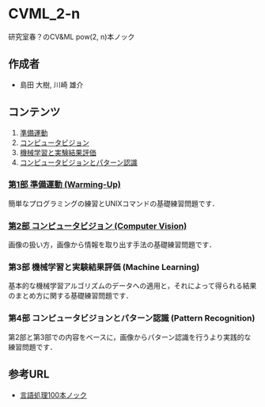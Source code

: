 # CVML_2-n

研究室春？のCV&amp;ML pow(2, n)本ノック

## 作成者
- 島田 大樹, 川崎 雄介

## コンテンツ
1. [準備運動](#wu)
2. [コンピュータビジョン](#cv)
3. [機械学習と実験結果評価](#ml)
4. [コンピュータビジョンとパターン認識](#cvpr)

### <a name ="wu">[第1部 準備運動 (Warming-Up)](1_warming-up/0_warming-up.md)
簡単なプログラミングの練習とUNIXコマンドの基礎練習問題です．

### <a name ="cv">[第2部 コンピュータビジョン (Computer Vision)](2_computer_vision/README.md)
画像の扱い方，画像から情報を取り出す手法の基礎練習問題です．

### <a name ="ml">第3部 機械学習と実験結果評価 (Machine Learning)
基本的な機械学習アルゴリズムのデータへの適用と，それによって得られる結果のまとめ方に関する基礎練習問題です．

### <a name ="cvpr">第4部 コンピュータビジョンとパターン認識 (Pattern Recognition)
第2部と第3部での内容をベースに，画像からパターン認識を行うより実践的な練習問題です．

## 参考URL
- [言語処理100本ノック](http://www.cl.ecei.tohoku.ac.jp/nlp100/#)
